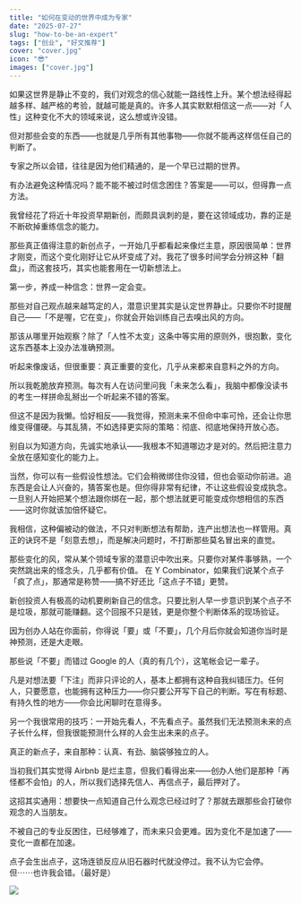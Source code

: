 ```yaml
---
title: "如何在变动的世界中成为专家"
date: "2025-07-27"
slug: "how-to-be-an-expert"
tags: ["创业", "好文推荐"]
cover: "cover.jpg"
icon: "😎"
images: ["cover.jpg"]
---
```

如果这世界是静止不变的，我们对观念的信心就能一路线性上升。某个想法经得起越多样、越严格的考验，就越可能是真的。许多人其实默默相信这一点——对「人性」这种变化不大的领域来说，这么想或许没错。



但对那些会变的东西——也就是几乎所有其他事物——你就不能再这样信任自己的判断了。



专家之所以会错，往往是因为他们精通的，是一个早已过期的世界。



有办法避免这种情况吗？能不能不被过时信念困住？答案是——可以，但得靠一点方法。



我曾经花了将近十年投资早期新创，而颇具讽刺的是，要在这领域成功，靠的正是不断砍掉重练信念的能力。



那些真正值得注意的新创点子，一开始几乎都看起来像烂主意，原因很简单：世界才刚变，而这个变化刚好让它从坏变成了对。我花了很多时间学会分辨这种「翻盘」，而这套技巧，其实也能套用在一切新想法上。



第一步，养成一种信念：世界一定会变。



那些对自己观点越来越笃定的人，潜意识里其实是认定世界静止。只要你不时提醒自己——「不是喔，它在变」，你就会开始训练自己去嗅出风的方向。



那该从哪里开始观察？除了「人性不太变」这条中等实用的原则外，很抱歉，变化这东西基本上没办法准确预测。



听起来像废话，但很重要：真正重要的变化，几乎从来都来自意料之外的方向。



所以我乾脆放弃预测。每次有人在访问里问我「未来怎么看」，我脑中都像没读书的考生一样拼命乱掰出一个听起来不错的答案。



但这不是因为我懒。恰好相反——我觉得，预测未来不但命中率可怜，还会让你思维变得僵硬。与其乱猜，不如选择更实际的策略：彻底、彻底地保持开放心态。



别自以为知道方向，先诚实地承认——我根本不知道哪边才是对的。然后把注意力全放在感知变化的能力上。



当然，你可以有一些假设性想法。它们会稍微绑住你没错，但也会驱动你前进。追东西是会让人兴奋的，猜答案也是。但你得非常有纪律，不让这些假设变成执念。
一旦别人开始把某个想法跟你绑在一起，那个想法就更可能变成你想相信的东西——这时你就该加倍怀疑它。



我相信，这种偏被动的做法，不只对判断想法有帮助，连产出想法也一样管用。真正的诀窍不是「刻意去想」，而是解决问题时，不打断那些莫名冒出来的直觉。



那些变化的风，常从某个领域专家的潜意识中吹出来。只要你对某件事够熟，一个突然跳出来的怪念头，几乎都有价值。
在 Y Combinator，如果我们说某个点子「疯了点」，那通常是称赞——搞不好还比「这点子不错」更赞。



新创投资人有极高的动机要刷新自己的信念。只要比别人早一步意识到某个点子不是垃圾，那就可能赚翻。这个回报不只是钱，更是你整个判断体系的现场验证。



因为创办人站在你面前，你得说「要」或「不要」，几个月后你就会知道你当时是神预测，还是大走眼。



那些说「不要」而错过 Google 的人（真的有几个），这笔帐会记一辈子。



凡是对想法要「下注」而非只评论的人，基本上都拥有这种自我纠错压力。任何人，只要愿意，也能拥有这种压力——你只要公开写下自己的判断。写在有标题、有持久性的地方——你会比闲聊时在意得多。



另一个我很常用的技巧：一开始先看人，不先看点子。虽然我们无法预测未来的点子长什么样，但我很能预测什么样的人会生出未来的点子。



真正的新点子，来自那种：认真、有劲、脑袋够独立的人。



当初我们其实觉得 Airbnb 是烂主意，但我们看得出来——创办人他们是那种「再怪都不会怕」的人，所以我们选择先信人、再信点子，最后押对了。



这招其实通用：想要快一点知道自己什么观念已经过时了？那就去跟那些会打破你观念的人当朋友。



不被自己的专业反困住，已经够难了，而未来只会更难。因为变化不是加速了——变化一直都在加速。



点子会生出点子，这场连锁反应从旧石器时代就没停过。我不认为它会停。
但⋯⋯也许我会错。（最好是）




![](https://prod-files-secure.s3.us-west-2.amazonaws.com/112d0858-5090-4d34-a606-b75eb8d65fd2/46476355-9cf3-4e99-9b7a-3531bc426380/1000202064.png?X-Amz-Algorithm=AWS4-HMAC-SHA256&X-Amz-Content-Sha256=UNSIGNED-PAYLOAD&X-Amz-Credential=ASIAZI2LB466ZSNMDO24%2F20251024%2Fus-west-2%2Fs3%2Faws4_request&X-Amz-Date=20251024T072959Z&X-Amz-Expires=3600&X-Amz-Security-Token=IQoJb3JpZ2luX2VjEJ%2F%2F%2F%2F%2F%2F%2F%2F%2F%2F%2FwEaCXVzLXdlc3QtMiJGMEQCIA4NvMQUWTMn2Q5vUTqI5tXQwSaZUEZ05v0zfFuEwQEBAiA82UhDm2EZ%2FuXQtTgkc5tccPqHEWOoQMeMAgcwthdXZSr%2FAwhYEAAaDDYzNzQyMzE4MzgwNSIMDhDp3R2dcvYkS0OrKtwDgJCRKt0JcIQrBP%2FsKpzVYjlb%2FknCY6zzNWdVWmP49EqYMQ0YvVfNi76p7y%2BmVKCAHMZD9gjFAed%2FZzg0EQ4KdwEdlfStnFd5OWhgVd0ZJKEc7NPG1YwmAMCdvQEC64Y4D1l%2Fe0LqFEzaGXSbBkhhQXCI3RsT%2B7Iqk6TjyTTw3Pp94up64Sl93mLLE7Ah%2FVT0mHuFxbCpgQRVfJrZk8ELMWvvuYvcnZ65Rq4GiCrgOITewphec%2B23qYpVRP%2F7l08ffWJ7NJDO0FOwt1A%2F11Vej9JqWFytvFBrawFBqd6KfxK6z3KSDkoyE%2BqiwwHGliUfJ%2FWxzwVChIlYFiTLCMAAoMqwF6tNaaSLyYP1dHH1qcxQEpZAfY9GGTJBJkUJWroDjS5oJHn58tY32RLjrTrBfVlBuI6pyA1OzNfwy8PiCM0I%2Bf0atuG%2BRL2MmVOEjPVQXECxXHQbC0EszVQUCrt%2F9xYnJU9JULhvrdlnQdyOmkkG5ikohrWISbASP36LtzlqY%2BIMu%2Fe5lN9hJKoO1ETD76bldBpUr6ZiAyQt1x2OFg4YYrXWSc60wn0UjTanjbus2zChone8k%2FpTJ%2FxTySf%2BiGY5LsRTAOz9hG%2BmG5KBEEdX8rrPfQli2jwhomcwoc7sxwY6pgELwaBwqknql5GtXpT14SF5iwuJRfwCAyMi%2BbFynN%2FqYR5D9yZUZIGl9LXdovuuxcO%2FzjimiJJHzGJI5TIsGT9eII4FI%2FYjBA8E%2BPJm0RAMSJtVmUwHb61YD9YqOLaFxJRgFzHkRkuagTmo4MKGznpNMIeQdlk2CbiAhyqI3AHZLtdNM3hzrGTFJXOxkOktN8nPPAQBzvQ%2Fsnsgl%2Flfe%2BpwLHKyaPCb&X-Amz-Signature=8e4503a9984bc463d1b89ae30d051cd989c32a9e88af9978fca9b61aa44f78b2&X-Amz-SignedHeaders=host&x-amz-checksum-mode=ENABLED&x-id=GetObject)

